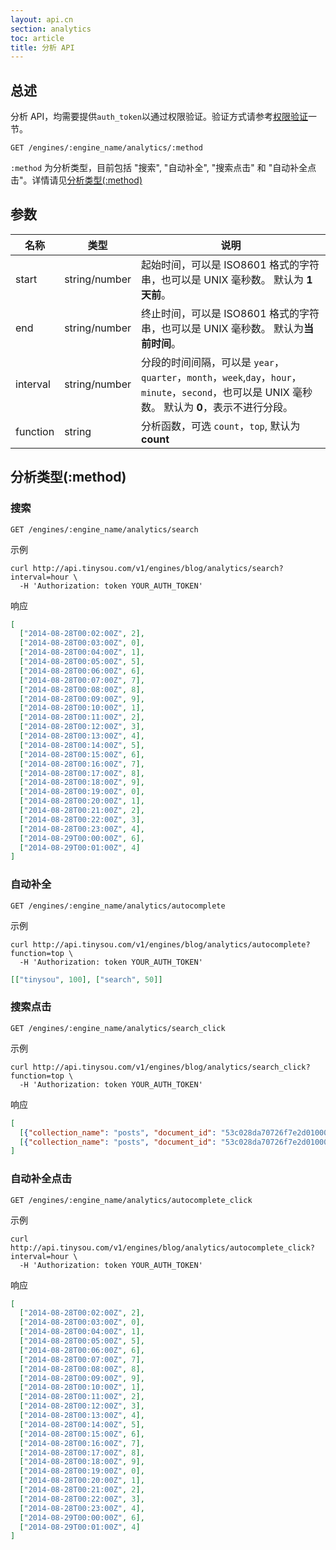 ```yaml
---
layout: api.cn
section: analytics
toc: article
title: 分析 API
---
```


## 总述

分析 API，均需要提供`auth_token`以通过权限验证。验证方式请参考[权限验证][auth]一节。

```
GET /engines/:engine_name/analytics/:method
```

`:method` 为分析类型，目前包括 "搜索", "自动补全", "搜索点击" 和 "自动补全点击"。详情请见[分析类型(:method)][analytics-method]

## 参数

| 名称    | 类型    | 说明 |
| ------ | ------ | ------------------------------------------------------ |
| start  | string/number | 起始时间，可以是 ISO8601 格式的字符串，也可以是 UNIX 毫秒数。 默认为 **1天前**。|
| end    | string/number | 终止时间，可以是 ISO8601 格式的字符串，也可以是 UNIX 毫秒数。 默认为**当前时间**。|
| interval | string/number | 分段的时间间隔，可以是 `year`，`quarter`，`month`，`week`,`day`，`hour`，`minute`，`second`，也可以是 UNIX 毫秒数。 默认为 **0**，表示不进行分段。|
| function | string | 分析函数，可选 `count`，`top`, 默认为 **count**|

## 分析类型(:method)

### 搜索

```
GET /engines/:engine_name/analytics/search
```

示例

```
curl http://api.tinysou.com/v1/engines/blog/analytics/search?interval=hour \
  -H 'Authorization: token YOUR_AUTH_TOKEN'
```

响应

```json
[
  ["2014-08-28T00:02:00Z", 2],
  ["2014-08-28T00:03:00Z", 0],
  ["2014-08-28T00:04:00Z", 1],
  ["2014-08-28T00:05:00Z", 5],
  ["2014-08-28T00:06:00Z", 6],
  ["2014-08-28T00:07:00Z", 7],
  ["2014-08-28T00:08:00Z", 8],
  ["2014-08-28T00:09:00Z", 9],
  ["2014-08-28T00:10:00Z", 1],
  ["2014-08-28T00:11:00Z", 2],
  ["2014-08-28T00:12:00Z", 3],
  ["2014-08-28T00:13:00Z", 4],
  ["2014-08-28T00:14:00Z", 5],
  ["2014-08-28T00:15:00Z", 6],
  ["2014-08-28T00:16:00Z", 7],
  ["2014-08-28T00:17:00Z", 8],
  ["2014-08-28T00:18:00Z", 9],
  ["2014-08-28T00:19:00Z", 0],
  ["2014-08-28T00:20:00Z", 1],
  ["2014-08-28T00:21:00Z", 2],
  ["2014-08-28T00:22:00Z", 3],
  ["2014-08-28T00:23:00Z", 4],
  ["2014-08-29T00:00:00Z", 6],
  ["2014-08-29T00:01:00Z", 4]
]
```

### 自动补全

```
GET /engines/:engine_name/analytics/autocomplete
```

示例

```
curl http://api.tinysou.com/v1/engines/blog/analytics/autocomplete?function=top \
  -H 'Authorization: token YOUR_AUTH_TOKEN'
```

```json
[["tinysou", 100], ["search", 50]]
```

### 搜索点击

```
GET /engines/:engine_name/analytics/search_click
```

示例

```
curl http://api.tinysou.com/v1/engines/blog/analytics/search_click?function=top \
  -H 'Authorization: token YOUR_AUTH_TOKEN'
```

响应

```json
[
  [{"collection_name": "posts", "document_id": "53c028da70726f7e2d010000"}, 100],
  [{"collection_name": "posts", "document_id": "53c028da70726f7e2d010001"}, 50]
]
```

### 自动补全点击

```
GET /engines/:engine_name/analytics/autocomplete_click
```

示例

```
curl http://api.tinysou.com/v1/engines/blog/analytics/autocomplete_click?interval=hour \
  -H 'Authorization: token YOUR_AUTH_TOKEN'
```

响应

```json
[
  ["2014-08-28T00:02:00Z", 2],
  ["2014-08-28T00:03:00Z", 0],
  ["2014-08-28T00:04:00Z", 1],
  ["2014-08-28T00:05:00Z", 5],
  ["2014-08-28T00:06:00Z", 6],
  ["2014-08-28T00:07:00Z", 7],
  ["2014-08-28T00:08:00Z", 8],
  ["2014-08-28T00:09:00Z", 9],
  ["2014-08-28T00:10:00Z", 1],
  ["2014-08-28T00:11:00Z", 2],
  ["2014-08-28T00:12:00Z", 3],
  ["2014-08-28T00:13:00Z", 4],
  ["2014-08-28T00:14:00Z", 5],
  ["2014-08-28T00:15:00Z", 6],
  ["2014-08-28T00:16:00Z", 7],
  ["2014-08-28T00:17:00Z", 8],
  ["2014-08-28T00:18:00Z", 9],
  ["2014-08-28T00:19:00Z", 0],
  ["2014-08-28T00:20:00Z", 1],
  ["2014-08-28T00:21:00Z", 2],
  ["2014-08-28T00:22:00Z", 3],
  ["2014-08-28T00:23:00Z", 4],
  ["2014-08-29T00:00:00Z", 6],
  ["2014-08-29T00:01:00Z", 4]
]
```


[form1]:/v1/analytics.html#1-1-作用于单个-collection
[form2]:/v1/analytics.html#1-2-作用于多个-collection
[auth]:/v1/overview.html#6-权限验证
[analytics-method]:/v1/analytics.html#3-分析类型(:method)
